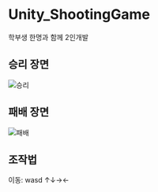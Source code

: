 # Unity_ShootingGame
학부생 한명과 함께 2인개발

## 승리 장면
![승리](https://user-images.githubusercontent.com/52282493/106029265-429eb380-6110-11eb-8719-cd0f9174f855.gif)

## 패배 장면
![패배](https://user-images.githubusercontent.com/52282493/106029251-3dd9ff80-6110-11eb-9794-58a8b38fde43.gif)

## 조작법
이동: wasd 
    ↑↓→←
